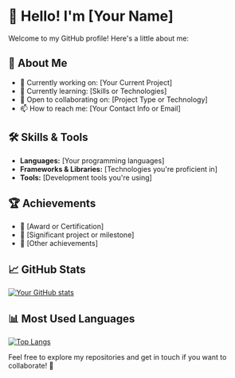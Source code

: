 # 👋 Hello! I'm [Your Name]

Welcome to my GitHub profile! Here's a little about me:

## 💼 About Me
- 🔭 Currently working on: [Your Current Project]
- 🌱 Currently learning: [Skills or Technologies]
- 👯 Open to collaborating on: [Project Type or Technology]
- 📫 How to reach me: [Your Contact Info or Email]

## 🛠 Skills & Tools
- **Languages:** [Your programming languages]
- **Frameworks & Libraries:** [Technologies you're proficient in]
- **Tools:** [Development tools you're using]

## 🏆 Achievements
- 🥇 [Award or Certification]
- 🚀 [Significant project or milestone]
- 📜 [Other achievements]

## 📈 GitHub Stats
[![Your GitHub stats](https://github-readme-stats.vercel.app/api?username=YourUsername&show_icons=true&theme=radical)](https://github.com/YourUsername)

## 📊 Most Used Languages
[![Top Langs](https://github-readme-stats.vercel.app/api/top-langs/?username=YourUsername&layout=compact)](https://github.com/YourUsername)

Feel free to explore my repositories and get in touch if you want to collaborate! 🚀
